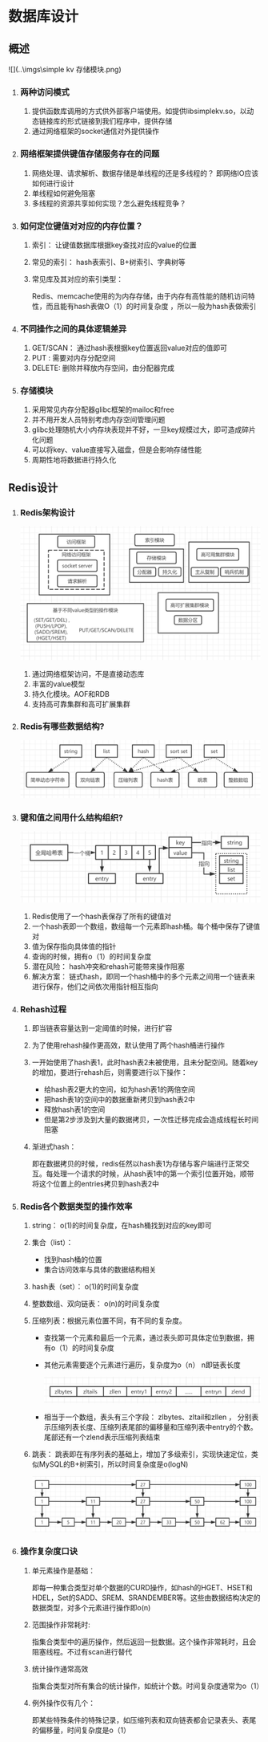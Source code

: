 # 数据库设计

## 概述



![](..\imgs\simple kv 存储模块.png)

1. ### 两种访问模式

   1. 提供函数库调用的方式供外部客户端使用。如提供libsimplekv.so，以动态链接库的形式链接到我们程序中，提供存储
   2. 通过网络框架的socket通信对外提供操作

2. ### 网络框架提供键值存储服务存在的问题

   1. 网络处理、请求解析、数据存储是单线程的还是多线程的？ 即网络IO应该如何进行设计
   2. 单线程如何避免阻塞
   3. 多线程的资源共享如何实现？怎么避免线程竞争？

3. ### 如何定位键值对对应的内存位置？

   1. 索引： 让键值数据库根据key查找对应的value的位置

   2. 常见的索引： hash表索引、B+树索引、字典树等

   3. 常见库及其对应的索引类型：

      Redis、memcache使用的为内存存储，由于内存有高性能的随机访问特性，而且能有hash表做O（1）的时间复杂度 ，所以一般为hash表做索引

4. ### 不同操作之间的具体逻辑差异

   1. GET/SCAN： 通过hash表根据key位置返回value对应的值即可
   2. PUT : 需要对内存分配空间
   3. DELETE: 删除并释放内存空间，由分配器完成

5. ### 存储模块

   1. 采用常见内存分配器glibc框架的mailoc和free
   2. 并不用开发人员特别考虑内存空间管理问题
   3. glibc处理随机大小内存块表现并不好，一旦key规模过大，即可造成碎片化问题
   4. 可以将key、value直接写入磁盘，但是会影响存储性能
   5. 周期性地将数据进行持久化

## Redis设计

1. ### Redis架构设计

   ![](..\imgs\Redis模块.png)

   1. 通过网络框架访问，不是直接动态库
   2. 丰富的value模型
   3. 持久化模块。AOF和RDB
   4. 支持高可靠集群和高可扩展集群

2. ### Redis有哪些数据结构?

   ![](..\imgs\Redis数据类型对应的数据结构.png)

3. ### 键和值之间用什么结构组织?

   ![](..\imgs\Redis的key和value的存储.jpg)

   1. Redis使用了一个hash表保存了所有的键值对
   2. 一个hash表即一个数组，数组每一个元素即hash桶。每个桶中保存了键值对
   3. 值为保存指向具体值的指针
   4. 查询的时候，拥有o（1）的时间复杂度
   5. 潜在风险： hash冲突和rehash可能带来操作阻塞
   6. 解决方案： 链式hash，即同一个hash桶中的多个元素之间用一个链表来进行保存，他们之间依次用指针相互指向

4. ### Rehash过程

   1. 即当链表容量达到一定阈值的时候，进行扩容

   2. 为了使用rehash操作更高效，默认使用了两个hash桶进行操作

   3. 一开始使用了hash表1，此时hash表2未被使用，且未分配空间。随着key的增加，要进行rehash后，则需要进行以下操作：

      - 给hash表2更大的空间，如为hash表1的两倍空间
      - 把hash表1的空间中的数据重新拷贝到hash表2中
      - 释放hash表1的空间
      - 但是第2步涉及到大量的数据拷贝，一次性迁移完成会造成线程长时间阻塞

   4. 渐进式hash：

      即在数据拷贝的时候，redis任然以hash表1为存储与客户端进行正常交互。每处理一个请求的时候，从hash表1中的第一个索引位置开始，顺带将这个位置上的entries拷贝到hash表2中

5. ### Redis各个数据类型的操作效率

   1. string： o(1)的时间复杂度，在hash桶找到对应的key即可

   2. 集合（list）： 

      - 找到hash桶的位置
      - 集合访问效率与具体的数据结构相关

   3. hash表（set）： o(1)的时间复杂度

   4. 整数数组、双向链表： o(n)的时间复杂度

   5. 压缩列表：根据元素位置不同，有不同的复杂度。

      - 查找第一个元素和最后一个元素，通过表头即可具体定位到数据，拥有o（1）的时间复杂度

      - 其他元素需要逐个元素进行遍历，复杂度为o（n）  n即链表长度

        ![](..\imgs\Redis的压缩列表.png)

      - 相当于一个数组，表头有三个字段： zlbytes、zltail和zllen ， 分别表示压缩列表长度、压缩列表尾部的偏移量和压缩列表中entry的个数。尾部还有一个zlend表示压缩列表结束

   6. 跳表： 跳表即在有序列表的基础上，增加了多级索引，实现快速定位，类似MySQL的B+树索引，所以时间复杂度是o(logN)

      ![](..\imgs\Redis三级跳表结构.png)

6. ### 操作复杂度口诀

   1. 单元素操作是基础：

      即每一种集合类型对单个数据的CURD操作，如hash的HGET、HSET和HDEL，Set的SADD、SREM、SRANDEMBER等。这些由数据结构决定的数据类型，对多个元素进行操作即o(n)

   2. 范围操作非常耗时:

      指集合类型中的遍历操作，然后返回一批数据。这个操作非常耗时，且会阻塞线程。不过有scan进行替代

   3. 统计操作通常高效

      指集合类型对所有集合的统计操作，如统计个数。时间复杂度通常为o（1）

   4. 例外操作仅有几个：

      即某些特殊条件的特殊记录，如压缩列表和双向链表都会记录表头、表尾的偏移量，时间复杂度是o（1）
